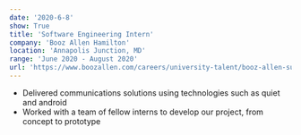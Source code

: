 ```yaml
---
date: '2020-6-8'
show: True
title: 'Software Engineering Intern'
company: 'Booz Allen Hamilton'
location: 'Annapolis Junction, MD'
range: 'June 2020 - August 2020'
url: 'https://www.boozallen.com/careers/university-talent/booz-allen-summer-games.html'
---
```


- Delivered communications solutions using technologies such as quiet and android
- Worked with a team of fellow interns to develop our project, from concept to prototype
